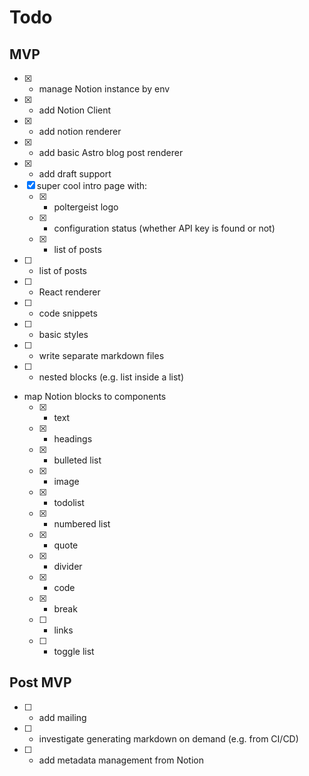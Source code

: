 # Todo

## MVP

- [x] - manage Notion instance by env
- [x] - add Notion Client
- [x] - add notion renderer
- [x] - add basic Astro blog post renderer
- [x] - add draft support
- [x] super cool intro page with:
  - [x] - poltergeist logo
  - [x] - configuration status (whether API key is found or not)
  - [x] - list of posts
- [ ] - list of posts
- [ ] - React renderer
- [ ] - code snippets
- [ ] - basic styles
- [ ] - write separate markdown files
- [ ] - nested blocks (e.g. list inside a list)
- map Notion blocks to components
  - [x] - text
  - [x] - headings
  - [x] - bulleted list
  - [x] - image
  - [x] - todolist
  - [x] - numbered list
  - [x] - quote
  - [x] - divider
  - [x] - code
  - [x] - break
  - [ ] - links
  - [ ] - toggle list

## Post MVP

- [ ] - add mailing
- [ ] - investigate generating markdown on demand (e.g. from CI/CD)
- [ ] - add metadata management from Notion
